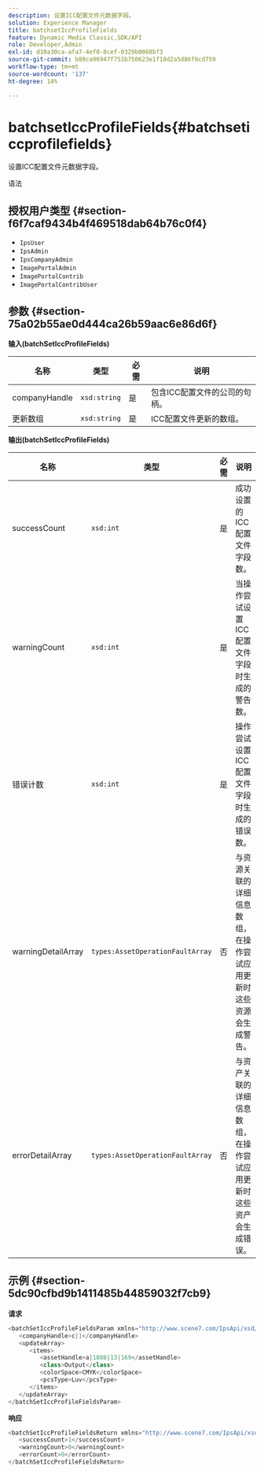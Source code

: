 ```yaml
---
description: 设置ICC配置文件元数据字段。
solution: Experience Manager
title: batchsetIccProfileFields
feature: Dynamic Media Classic,SDK/API
role: Developer,Admin
exl-id: d10a30ca-afa7-4ef0-8cef-0329b0068bf3
source-git-commit: b89ca96947f751b750623e1f18d2a5d86f0cd759
workflow-type: tm+mt
source-wordcount: '137'
ht-degree: 14%

---
```


# batchsetIccProfileFields{#batchseticcprofilefields}

设置ICC配置文件元数据字段。

语法

## 授权用户类型 {#section-f6f7caf9434b4f469518dab64b76c0f4}

* `IpsUser`
* `IpsAdmin`
* `IpsCompanyAdmin`
* `ImagePortalAdmin`
* `ImagePortalContrib`
* `ImagePortalContribUser`

## 参数 {#section-75a02b55ae0d444ca26b59aac6e86d6f}

**输入(batchSetIccProfileFields)**

| 名称 | 类型 | 必需 | 说明 |
|---|---|---|---|
| companyHandle | `xsd:string` | 是 | 包含ICC配置文件的公司的句柄。 |
| 更新数组 | `xsd:string` | 是 | ICC配置文件更新的数组。 |

**输出(batchSetIccProfileFields)**

| 名称 | 类型 | 必需 | 说明 |
|---|---|---|---|
| successCount | `xsd:int` | 是 | 成功设置的ICC配置文件字段数。 |
| warningCount | `xsd:int` | 是 | 当操作尝试设置ICC配置文件字段时生成的警告数。 |
| 错误计数 | `xsd:int` | 是 | 操作尝试设置ICC配置文件字段时生成的错误数。 |
| warningDetailArray | `types:AssetOperationFaultArray` | 否 | 与资源关联的详细信息数组，在操作尝试应用更新时这些资源会生成警告。 |
| errorDetailArray | `types:AssetOperationFaultArray` | 否 | 与资产关联的详细信息数组，在操作尝试应用更新时这些资产会生成错误。 |

## 示例 {#section-5dc90cfbd9b1411485b44859032f7cb9}

**请求**

```java {.line-numbers}
<batchSetIccProfileFieldsParam xmlns="http://www.scene7.com/IpsApi/xsd/2009-07-31">
   <companyHandle>c|1</companyHandle>
   <updateArray>
      <items>
         <assetHandle>a|1808|13|169</assetHandle>
         <class>Output</class>
         <colorSpace>CMYK</colorSpace>
         <pcsType>Luv</pcsType>
      </items>
   </updateArray>
</batchSetIccProfileFieldsParam>
```

**响应**

```java {.line-numbers}
<batchSetIccProfileFieldsReturn xmlns="http://www.scene7.com/IpsApi/xsd/2009-07-31">
   <successCount>1</successCount>
   <warningCount>0</warningCount>
   <errorCount>0</errorCount>
</batchSetIccProfileFieldsReturn>
```
